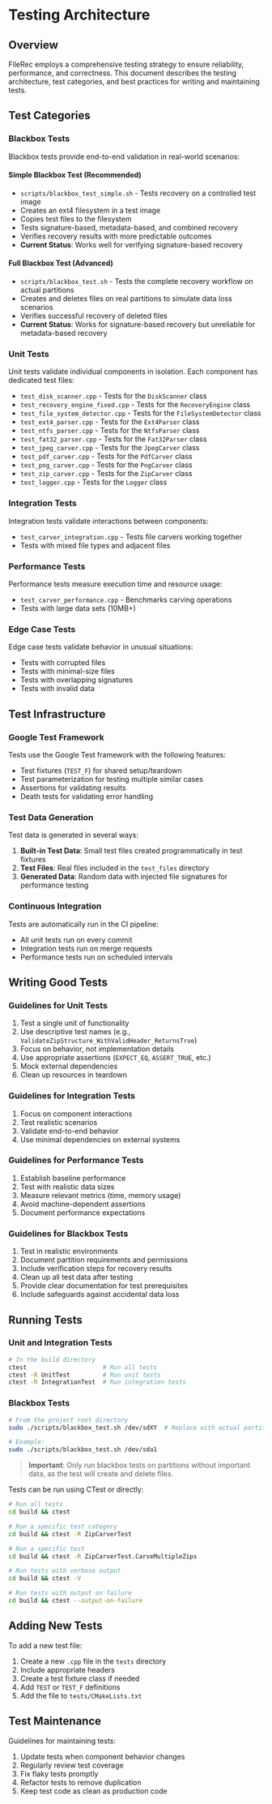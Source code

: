 # Testing Architecture

## Overview

FileRec employs a comprehensive testing strategy to ensure reliability, performance, and correctness. This document describes the testing architecture, test categories, and best practices for writing and maintaining tests.

## Test Categories

### Blackbox Tests

Blackbox tests provide end-to-end validation in real-world scenarios:

#### Simple Blackbox Test (Recommended)

- `scripts/blackbox_test_simple.sh` - Tests recovery on a controlled test image
- Creates an ext4 filesystem in a test image
- Copies test files to the filesystem
- Tests signature-based, metadata-based, and combined recovery
- Verifies recovery results with more predictable outcomes
- **Current Status**: Works well for verifying signature-based recovery

#### Full Blackbox Test (Advanced)

- `scripts/blackbox_test.sh` - Tests the complete recovery workflow on actual partitions
- Creates and deletes files on real partitions to simulate data loss scenarios
- Verifies successful recovery of deleted files
- **Current Status**: Works for signature-based recovery but unreliable for metadata-based recovery

### Unit Tests

Unit tests validate individual components in isolation. Each component has dedicated test files:

- `test_disk_scanner.cpp` - Tests for the `DiskScanner` class
- `test_recovery_engine_fixed.cpp` - Tests for the `RecoveryEngine` class
- `test_file_system_detector.cpp` - Tests for the `FileSystemDetector` class
- `test_ext4_parser.cpp` - Tests for the `Ext4Parser` class
- `test_ntfs_parser.cpp` - Tests for the `NtfsParser` class
- `test_fat32_parser.cpp` - Tests for the `Fat32Parser` class
- `test_jpeg_carver.cpp` - Tests for the `JpegCarver` class
- `test_pdf_carver.cpp` - Tests for the `PdfCarver` class
- `test_png_carver.cpp` - Tests for the `PngCarver` class
- `test_zip_carver.cpp` - Tests for the `ZipCarver` class
- `test_logger.cpp` - Tests for the `Logger` class

### Integration Tests

Integration tests validate interactions between components:

- `test_carver_integration.cpp` - Tests file carvers working together
- Tests with mixed file types and adjacent files

### Performance Tests

Performance tests measure execution time and resource usage:

- `test_carver_performance.cpp` - Benchmarks carving operations
- Tests with large data sets (10MB+)

### Edge Case Tests

Edge case tests validate behavior in unusual situations:

- Tests with corrupted files
- Tests with minimal-size files
- Tests with overlapping signatures
- Tests with invalid data

## Test Infrastructure

### Google Test Framework

Tests use the Google Test framework with the following features:

- Test fixtures (`TEST_F`) for shared setup/teardown
- Test parameterization for testing multiple similar cases
- Assertions for validating results
- Death tests for validating error handling

### Test Data Generation

Test data is generated in several ways:

1. **Built-in Test Data**: Small test files created programmatically in test fixtures
2. **Test Files**: Real files included in the `test_files` directory
3. **Generated Data**: Random data with injected file signatures for performance testing

### Continuous Integration

Tests are automatically run in the CI pipeline:

- All unit tests run on every commit
- Integration tests run on merge requests
- Performance tests run on scheduled intervals

## Writing Good Tests

### Guidelines for Unit Tests

1. Test a single unit of functionality
2. Use descriptive test names (e.g., `ValidateZipStructure_WithValidHeader_ReturnsTrue`)
3. Focus on behavior, not implementation details
4. Use appropriate assertions (`EXPECT_EQ`, `ASSERT_TRUE`, etc.)
5. Mock external dependencies
6. Clean up resources in teardown

### Guidelines for Integration Tests

1. Focus on component interactions
2. Test realistic scenarios
3. Validate end-to-end behavior
4. Use minimal dependencies on external systems

### Guidelines for Performance Tests

1. Establish baseline performance
2. Test with realistic data sizes
3. Measure relevant metrics (time, memory usage)
4. Avoid machine-dependent assertions
5. Document performance expectations

### Guidelines for Blackbox Tests

1. Test in realistic environments
2. Document partition requirements and permissions
3. Include verification steps for recovery results
4. Clean up all test data after testing
5. Provide clear documentation for test prerequisites
6. Include safeguards against accidental data loss

## Running Tests

### Unit and Integration Tests

```bash
# In the build directory
ctest                     # Run all tests
ctest -R UnitTest         # Run unit tests
ctest -R IntegrationTest  # Run integration tests
```

### Blackbox Tests

```bash
# From the project root directory
sudo ./scripts/blackbox_test.sh /dev/sdXY  # Replace with actual partition

# Example:
sudo ./scripts/blackbox_test.sh /dev/sda1
```

> **Important**: Only run blackbox tests on partitions without important data, as the test will create and delete files.

Tests can be run using CTest or directly:

```bash
# Run all tests
cd build && ctest

# Run a specific test category
cd build && ctest -R ZipCarverTest

# Run a specific test
cd build && ctest -R ZipCarverTest.CarveMultipleZips

# Run tests with verbose output
cd build && ctest -V

# Run tests with output on failure
cd build && ctest --output-on-failure
```

## Adding New Tests

To add a new test file:

1. Create a new `.cpp` file in the `tests` directory
2. Include appropriate headers
3. Create a test fixture class if needed
4. Add `TEST` or `TEST_F` definitions
5. Add the file to `tests/CMakeLists.txt`

## Test Maintenance

Guidelines for maintaining tests:

1. Update tests when component behavior changes
2. Regularly review test coverage
3. Fix flaky tests promptly
4. Refactor tests to remove duplication
5. Keep test code as clean as production code
